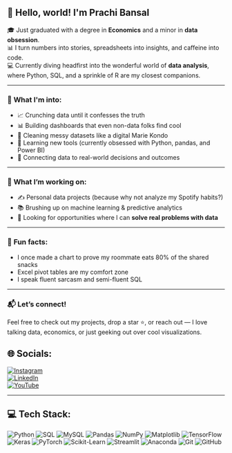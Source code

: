 ## 👋 Hello, world! I'm Prachi Bansal

🎓 Just graduated with a degree in **Economics** and a minor in **data obsession**.  
📊 I turn numbers into stories, spreadsheets into insights, and caffeine into code.  
💻 Currently diving headfirst into the wonderful world of **data analysis**, where Python, SQL, and a sprinkle of R are my closest companions.

---

### 🧠 **What I'm into:**
- 📈 Crunching data until it confesses the truth  
- 📊 Building dashboards that even non-data folks find cool  
- 🧹 Cleaning messy datasets like a digital Marie Kondo  
- 🤖 Learning new tools (currently obsessed with Python, pandas, and Power BI)  
- 🎯 Connecting data to real-world decisions and outcomes  

---

### 🔭 **What I’m working on:**
- ✍️ Personal data projects (because why not analyze my Spotify habits?)  
- 📚 Brushing up on machine learning & predictive analytics  
- 💼 Looking for opportunities where I can **solve real problems with data**  

---

### 🚀 **Fun facts:**
- I once made a chart to prove my roommate eats 80% of the shared snacks  
- Excel pivot tables are my comfort zone  
- I speak fluent sarcasm and semi-fluent SQL  

---

### 📬 **Let’s connect!**
Feel free to check out my projects, drop a star ⭐️, or reach out — I love talking data, economics, or just geeking out over cool visualizations.


## 🌐 Socials:
[![Instagram](https://img.shields.io/badge/Instagram-%23E4405F.svg?logo=instagram&logoColor=white)](https://www.instagram.com/)  
[![LinkedIn](https://img.shields.io/badge/LinkedIn-%230077B5.svg?logo=linkedin&logoColor=white)](https://www.linkedin.com/)  
[![YouTube](https://img.shields.io/badge/YouTube-%23FF0000.svg?logo=youtube&logoColor=white)](https://www.youtube.com/)

---

## 💻 Tech Stack:
![Python](https://img.shields.io/badge/Python-3670A0?logo=python&logoColor=white)
![SQL](https://img.shields.io/badge/SQL-025E8C?logo=postgresql&logoColor=white)
![MySQL](https://img.shields.io/badge/MySQL-00000F?logo=mysql&logoColor=white)
![Pandas](https://img.shields.io/badge/Pandas-150458?logo=pandas&logoColor=white)
![NumPy](https://img.shields.io/badge/NumPy-013243?logo=numpy&logoColor=white)
![Matplotlib](https://img.shields.io/badge/Matplotlib-11557C?logo=matplotlib&logoColor=white)
![TensorFlow](https://img.shields.io/badge/TensorFlow-FF6F00?logo=tensorflow&logoColor=white)
![Keras](https://img.shields.io/badge/Keras-D00000?logo=keras&logoColor=white)
![PyTorch](https://img.shields.io/badge/PyTorch-EE4C2C?logo=pytorch&logoColor=white)
![Scikit-Learn](https://img.shields.io/badge/Scikit%20Learn-F7931E?logo=scikit-learn&logoColor=white)
![Streamlit](https://img.shields.io/badge/Streamlit-FF4B4B?logo=streamlit&logoColor=white)
![Anaconda](https://img.shields.io/badge/Anaconda-42B029?logo=anaconda&logoColor=white)
![Git](https://img.shields.io/badge/Git-F05032?logo=git&logoColor=white)
![GitHub](https://img.shields.io/badge/GitHub-181717?logo=github&logoColor=white)

